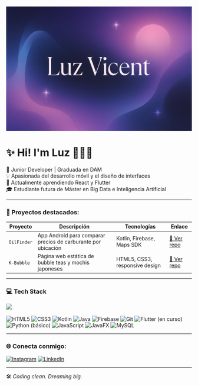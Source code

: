 ![Banner de Kuromui](/img/banner.png)

# ✨ Hi! I'm Luz 👩🏻‍💻  

📍 Junior Developer | Graduada en DAM  
💡 Apasionada del desarrollo móvil y el diseño de interfaces  
🔧 Actualmente aprendiendo React y Flutter  
🎓 Estudiante futura de Máster en Big Data e Inteligencia Artificial

---



### 🚀 Proyectos destacados:

| Proyecto | Descripción | Tecnologías | Enlace |
|---------|-------------|-------------|--------|
| `OilFinder` | App Android para comparar precios de carburante por ubicación | Kotlin, Firebase, Maps SDK | [🔗 Ver repo](https://github.com/Kuromui/PROYECTO-APP---OilFinder) |
| `K-Bubble` | Página web estática de bubble teas y mochis japoneses | HTML5, CSS3, responsive design | [🔗 Ver repo](https://github.com/Kuromui/K-Bubble) |

---

### 💻 Tech Stack

<img src="https://i.giphy.com/media/v1.Y2lkPTc5MGI3NjExdXUxbjRxeHpjcndtdnhsYXc5eGFtZ2VldzRmYnVnaDFxdjc2em5lNyZlcD12MV9pbnRlcm5hbF9naWZfYnlfaWQmY3Q9cw/ZCes4khR2025X0rOLY/giphy.gif" width="60">

![HTML5](https://img.shields.io/badge/html5-%23E34F26.svg?style=for-the-badge&logo=html5&logoColor=white)
![CSS3](https://img.shields.io/badge/css3-%231572B6.svg?style=for-the-badge&logo=css3&logoColor=white)
![Kotlin](https://img.shields.io/badge/kotlin-%230095D5.svg?style=for-the-badge&logo=kotlin&logoColor=white)
![Java](https://img.shields.io/badge/java-%23ED8B00.svg?style=for-the-badge&logo=openjdk&logoColor=white)
![Firebase](https://img.shields.io/badge/firebase-%23039BE5.svg?style=for-the-badge&logo=firebase)
![Git](https://img.shields.io/badge/git-%23F05033.svg?style=for-the-badge&logo=git&logoColor=white)
![Flutter (en curso)](https://img.shields.io/badge/flutter-%2302569B.svg?style=for-the-badge&logo=flutter&logoColor=white)
![Python (básico)](https://img.shields.io/badge/python-%233776AB.svg?style=for-the-badge&logo=python&logoColor=white)
![JavaScript](https://img.shields.io/badge/javascript-%23323330.svg?style=for-the-badge&logo=javascript&logoColor=%23F7DF1E)
![JavaFX](https://img.shields.io/badge/javafx-%23FF0000.svg?style=for-the-badge&logo=javafx&logoColor=white)
![MySQL](https://img.shields.io/badge/mysql-4479A1.svg?style=for-the-badge&logo=mysql&logoColor=white)

---

### 🌐 Conecta conmigo:

[![Instagram](https://img.shields.io/badge/Instagram-%23E4405F.svg?style=for-the-badge&logo=Instagram&logoColor=white)](https://www.instagram.com/karuink/)
[![LinkedIn](https://img.shields.io/badge/linkedin-%230077B5.svg?style=for-the-badge&logo=linkedin&logoColor=white)](https://www.linkedin.com/in/luz-vicent-gigante-b3aa03101/)

---

🛠️ *Coding clean. Dreaming big.*
